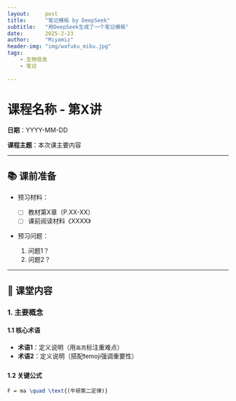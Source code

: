 ```yaml
---
layout:     post
title:      "笔记模板 by DeepSeek"
subtitle:   "用DeepSeek生成了一个笔记模板"
date:       2025-2-23
author:     "Miyamiz"
header-img: "img/wafuku_miku.jpg"
tags:
    - 生物信息
    - 笔记
    
---
```


# 课程名称 - 第X讲

**日期**：YYYY-MM-DD  

**课程主题**：本次课主要内容

---

## 📚 课前准备

- 预习材料：
  
  - [ ] 教材第X章（P.XX-XX）
  - [ ] 课前阅读材料《XXXX》
- 预习问题：
  1. 问题1？
  2. 问题2？

---

## 📝 课堂内容

### 1. 主要概念
#### 1.1 核心术语
- **术语1**：定义说明（用`高亮`标注重难点）
- **术语2**：定义说明（搭配❗️emoji强调重要性）

#### 1.2 关键公式
```latex
F = ma \quad \text{(牛顿第二定律)}
